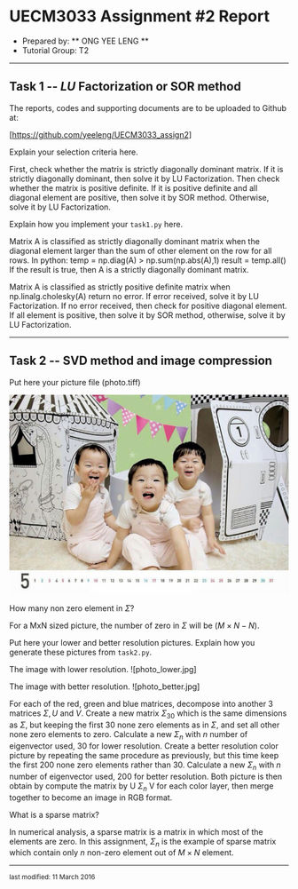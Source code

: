 UECM3033 Assignment #2 Report
========================================================

- Prepared by: ** ONG YEE LENG **
- Tutorial Group: T2

--------------------------------------------------------

## Task 1 --  $LU$ Factorization or SOR method

The reports, codes and supporting documents are to be uploaded to Github at: 

[https://github.com/yeeleng/UECM3033_assign2]

Explain your selection criteria here.

First, check whether the matrix is strictly diagonally dominant matrix.
If it is strictly diagonally dominant, then solve it by LU Factorization.
Then check whether the matrix is positive definite.
If it is positive definite and all diagonal element are positive, then solve it by SOR method.
Otherwise, solve it by LU Factorization.

Explain how you implement your `task1.py` here.

Matrix A is classified as strictly diagonally dominant matrix when the diagonal element larger than the sum of other element on the row for all rows.
In python:
temp = np.diag(A) > np.sum(np.abs(A),1)
result = temp.all()
If the result is true, then A is a strictly diagonally dominant matrix.


Matrix A is classified as strictly positive definite matrix when np.linalg.cholesky(A) return no error.
If error received, solve it by LU Factorization. If no error received, then check for positive diagonal element. If all element is positive, then solve it by SOR method, otherwise, solve it by LU Factorization.

---------------------------------------------------------

## Task 2 -- SVD method and image compression

Put here your picture file (photo.tiff)

![photo.tiff](photo.tiff)

How many non zero element in $\Sigma$?

For a MxN sized picture, the number of zero in $\Sigma$ will be $(M \times N - N)$.

Put here your lower and better resolution pictures. Explain how you generate these pictures from `task2.py`.

The image with lower resolution.
![photo_lower.jpg]

The image with better resolution.
![photo_better.jpg]

For each of the red, green and blue matrices, decompose into another 3 matrices $\Sigma, U$ and $V$.
Create a new matrix $\Sigma_{30}$ which is the same dimensions as $\Sigma$, but keeping the first 30 none zero elements as in $\Sigma$, and set all other none zero elements to zero.
Calculate a new $\Sigma_n$ with $n$ number of eigenvector used, 30 for lower resolution.
Create a better resolution color picture by repeating the same procedure as previously, but this time keep the first 200 none zero elements rather than 30.
Calculate a new $\Sigma_n$ with $n$ number of eigenvector used, 200 for better resolution.
Both picture is then obtain by compute the matrix by U $\Sigma_n$ V for each color layer, then merge together to become an image in RGB format.

What is a sparse matrix?

In numerical analysis, a sparse matrix is a matrix in which most of the elements are zero. 
In this assignment, $\Sigma_n$ is the example of sparse matrix which contain only $n$ non-zero element out of $M \times N$ element.

-----------------------------------

<sup>last modified: 11 March 2016</sup>
